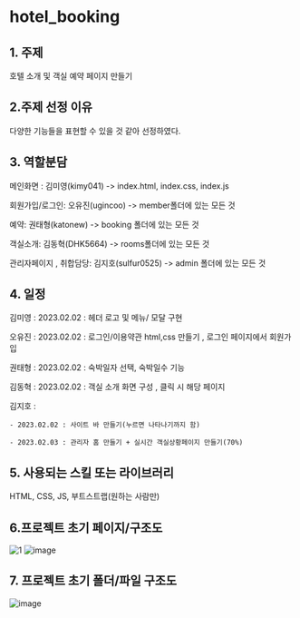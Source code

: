 # hotel_booking

## 1. 주제

호텔 소개 및 객실 예약 페이지 만들기

## 2.주제 선정 이유

다양한 기능들을 표현할 수 있을 것 같아 선정하였다. 

## 3. 역할분담

메인화면 : 김미영(kimy041) -> index.html, index.css, index.js

회원가입/로그인: 오유진(ugincoo) -> member폴더에 있는 모든 것

예약: 권태형(katonew) -> booking 폴더에 있는 모든 것 

객실소개: 김동혁(DHK5664) -> rooms폴더에 있는 모든 것

관리자페이지 , 취합담당: 김지호(sulfur0525) -> admin 폴더에 있는 모든 것

## 4. 일정

김미영 : 2023.02.02 : 헤더 로고 및 메뉴/ 모달 구현

오유진 : 2023.02.02 : 로그인/이용약관 html,css 만들기 , 로그인 페이지에서 회원가입

권태형 : 2023.02.02 : 숙박일자 선택, 숙박일수 기능

김동혁 : 2023.02.02 : 객실 소개 화면 구성 , 클릭 시 해당 페이지 

김지호 : 

    - 2023.02.02 : 사이트 바 만들기(누르면 나타나기까지 함)

    - 2023.02.03 : 관리자 홈 만들기 + 실시간 객실상황페이지 만들기(70%)
    
## 5. 사용되는 스킬 또는 라이브러리

HTML, CSS, JS, 부트스트랩(원하는 사람만)

## 6.프로젝트 초기 페이지/구조도
![1](https://user-images.githubusercontent.com/67307023/216479089-ab9b1580-c461-40f4-ac9c-286a3ee2a64f.png)
![image](https://user-images.githubusercontent.com/121651359/216262608-52dba618-f8fb-46a1-9c44-a326f9d3fbac.png)

## 7. 프로젝트 초기 폴더/파일 구조도
![image](https://user-images.githubusercontent.com/121651359/216258097-ce95a519-bbcb-4002-98be-cb85025b14e9.png)

